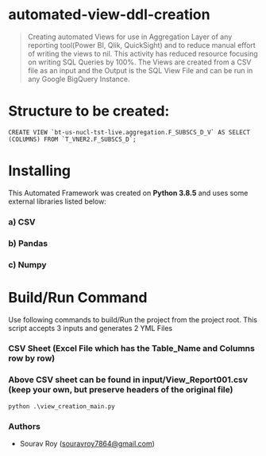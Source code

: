 # automated-view-ddl-creation

> Creating automated Views for use in Aggregation Layer of any reporting tool(Power BI, Qlik, QuickSight) and to reduce manual effort of writing the views to nil. This activity has reduced resource focusing on writing SQL Queries by 100%. 
The Views are created from a CSV file as an input and the Output is the SQL View File and can be run in any Google BigQuery Instance.

# Structure to be created:

````CREATE VIEW `bt-us-nucl-tst-live.aggregation.F_SUBSCS_D_V` AS SELECT (COLUMNS) FROM `T_VNER2.F_SUBSCS_D`;````
 
# Installing
This Automated Framework was created on **Python 3.8.5** and uses some external libraries listed below:

### a) CSV
### b) Pandas
### c) Numpy

# Build/Run Command
Use following commands to build/Run the project from the project root. 
This script accepts 3 inputs and generates 2 YML Files
### CSV Sheet (Excel File which has the Table_Name and Columns row by row)
### Above CSV sheet can be found in input/View_Report001.csv (keep your own, but preserve headers of the original file)
````
python .\view_creation_main.py
````

### Authors
* Sourav Roy (souravroy7864@gmail.com)
